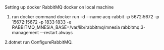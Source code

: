 ﻿Setting up docker RabbitMQ docker on local machine
1. run docker command
docker run -d --name acq-rabbit -p 5672:5672 -p 15672:15672 -p 1833:1833  -e RABBITMQ_MNESIA_BASE=/var/lib/rabbitmq/mnesia rabbitmq:3-management --restart always

2.dotnet run ConfigureRabbitMQ.

